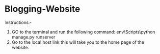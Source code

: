 # Blogging-Website
Instructions:-

1. GO to the terminal and run the following command: env\Scripts\python manage.py runserver
2. Go to the local host link this will take you to the home page of the website. 
